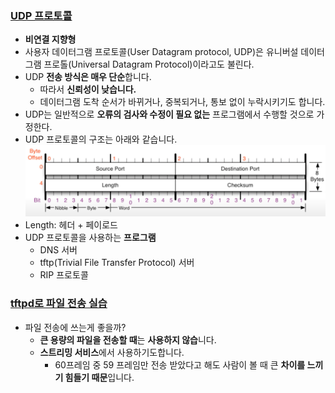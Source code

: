### [UDP 프로토콜](https://youtu.be/3MkI3FBFzX8?list=PL0d8NnikouEWcF1jJueLdjRIC4HsUlULi)

- **비연결 지향형**
- 사용자 데이터그램 프로토콜(User Datagram protocol, UDP)은 유니버설 데이터그램 프로톨(Universal Datagram Protocol)이라고도 불린다.
- UDP **전송 방식은 매우 단순**합니다.
  - 따라서 **신뢰성이 낮습니다.**
  - 데이터그램 도착 순서가 바뀌거나, 중복되거나, 통보 없이 누락시키기도 합니다.
- UDP는 일반적으로 **오류의 검사와 수정이 필요 없는** 프로그램에서 수행할 것으로 가정한다.
- UDP 프로토콜의 구조는 아래와 같습니다.
  ![](imgs/8_UDP_protocol.png)
- Length: 헤더 + 페이로드
- UDP 프로토콜을 사용하는 **프로그램**
  - DNS 서버
  - tftp(Trivial File Transfer Protocol) 서버
  - RIP 프로토콜

### [tftpd로 파일 전송 실습](https://youtu.be/5Woau-EJChw?list=PL0d8NnikouEWcF1jJueLdjRIC4HsUlULi)

- 파일 전송에 쓰는게 좋을까?
  - **큰 용량의 파일을 전송할 때**는 **사용하지 않습**니다.
  - **스트리밍 서비스**에서 사용하기도합니다.
    - 60프레임 중 59 프레임만 전송 받았다고 해도 사람이 볼 때 큰 **차이를 느끼기 힘들기 때문**입니다.